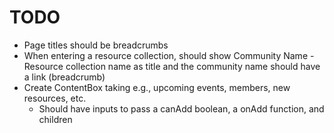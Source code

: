 # TODO

- Page titles should be breadcrumbs
- When entering a resource collection, should show Community Name - Resource collection name as title and the community name should have a link (breadcrumb)
- Create ContentBox taking e.g., upcoming events, members, new resources, etc.
  - Should have inputs to pass a canAdd boolean, a onAdd function, and children
